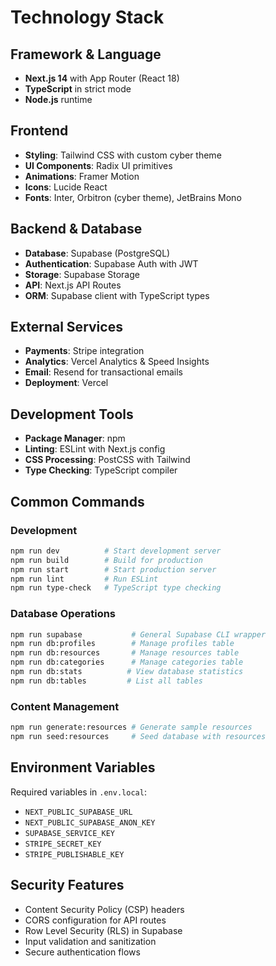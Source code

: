 # Technology Stack

## Framework & Language
- **Next.js 14** with App Router (React 18)
- **TypeScript** in strict mode
- **Node.js** runtime

## Frontend
- **Styling**: Tailwind CSS with custom cyber theme
- **UI Components**: Radix UI primitives
- **Animations**: Framer Motion
- **Icons**: Lucide React
- **Fonts**: Inter, Orbitron (cyber theme), JetBrains Mono

## Backend & Database
- **Database**: Supabase (PostgreSQL)
- **Authentication**: Supabase Auth with JWT
- **Storage**: Supabase Storage
- **API**: Next.js API Routes
- **ORM**: Supabase client with TypeScript types

## External Services
- **Payments**: Stripe integration
- **Analytics**: Vercel Analytics & Speed Insights
- **Email**: Resend for transactional emails
- **Deployment**: Vercel

## Development Tools
- **Package Manager**: npm
- **Linting**: ESLint with Next.js config
- **CSS Processing**: PostCSS with Tailwind
- **Type Checking**: TypeScript compiler

## Common Commands

### Development
```bash
npm run dev          # Start development server
npm run build        # Build for production
npm run start        # Start production server
npm run lint         # Run ESLint
npm run type-check   # TypeScript type checking
```

### Database Operations
```bash
npm run supabase           # General Supabase CLI wrapper
npm run db:profiles        # Manage profiles table
npm run db:resources       # Manage resources table
npm run db:categories      # Manage categories table
npm run db:stats          # View database statistics
npm run db:tables         # List all tables
```

### Content Management
```bash
npm run generate:resources # Generate sample resources
npm run seed:resources     # Seed database with resources
```

## Environment Variables
Required variables in `.env.local`:
- `NEXT_PUBLIC_SUPABASE_URL`
- `NEXT_PUBLIC_SUPABASE_ANON_KEY`
- `SUPABASE_SERVICE_KEY`
- `STRIPE_SECRET_KEY`
- `STRIPE_PUBLISHABLE_KEY`

## Security Features
- Content Security Policy (CSP) headers
- CORS configuration for API routes
- Row Level Security (RLS) in Supabase
- Input validation and sanitization
- Secure authentication flows